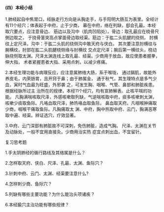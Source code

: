 #### (四）本经小结

1.肺经起自中焦胃口，经脉走行方向是从胸走手，与手阳明大肠互为表里。全经计有11个经穴；体表起于中府，止于少商， 募在中府，络在列缺，郄会孔最。本经取穴要点，应注意骨边、 筋边以及沟中（肌肉凹陷处）。骨边：取孔最应在桡骨尺側边取之， 于挠骨茎突高点掌面骨边取经渠。筋边：于肱二头肌腱的挠侧， 肘横纹上定尺泽。沟中：于肱二头肌的挠侧沟中敢天府与侠白。 其次要注意肘横纹与腕横纹，肘部在肱二头肌腱桡侧缘与肘横纹 交点定尺泽；腕后第一横纹头，桡动脉挠侧取太渊。尺泽太渊连线上取孔最、经渠。少商用于放血，故应使患者握拳，伸大指， 术者紧握患者大指、采用点刺，以减少疼痛。

2.本经生理功能与病理反应，应注意属肺络大肠，系于喉咙， 通过膈肌，故能外养皮毛，内荣肠胃，且开窍于鼻；由于肺属金， 通于秋气，其生理特点是多气少血，寅时气血最为旺盛，外邪袭 之，可发生胸、咽喉、气管、鼻部和肺脏疾患。根据经脉所过主 治所在的规律，本经11个经穴，均有宣肺解表、止咳平喘的功能。 凡胸满喘咳取尺泽，外感咳嗽取列缺，气逆喘咳取中府，痰多咳嗽刺太渊，咳嗽少痰取鱼际。凡咯血取尺泽，肺热咯血取鱼际， 鼻血取天府。凡咽喉肿痛取少商，咽喉干痛取鱼际。凡胸痛取太 渊、中府，胸中热取中府、云门，胸满恶寒取中遍、经渠。辨证选穴，疗效显著。

3.中府、云门深部有肺脏故不可深刺，免伤肺脏，造成气胸。 尺泽、太渊在关节及动脉处，一般不宜用直接灸。少商用治实热 症宜点刺出血，不宜留针。

复习思考题

1.手太阴肺经的循行路线及其络属是什么？

2.怎样取天府、侠白、尺泽、孔最、太渊、鱼际穴？

3.针刺中府、云门、太渊、经渠要注意什么?

4.怎样刺少商、鱼际穴？

5.列缺有哪些主要功能？为什么能治头项诸疾？

6.本经腧穴主治功能有哪些规律？
